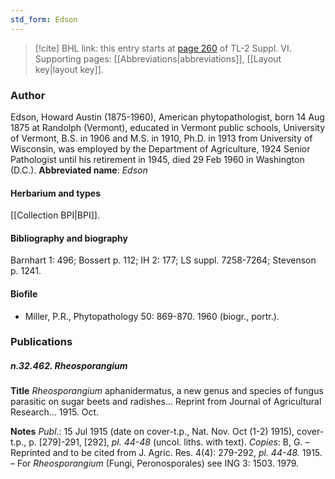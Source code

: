 ```yaml
---
std_form: Edson
---
```


> [!cite] BHL link: this entry starts at [page 260](https://www.biodiversitylibrary.org/page/33260248) of TL-2 Suppl. VI.
> Supporting pages: [[Abbreviations|abbreviations]], [[Layout key|layout key]].

### Author

Edson, Howard Austin (1875-1960), American phytopathologist, born 14 Aug 1875 at Randolph (Vermont), educated in Vermont public schools, University of Vermont, B.S. in 1906 and M.S. in 1910, Ph.D. in 1913 from University of Wisconsin, was employed by the Department of Agriculture, 1924 Senior Pathologist until his retirement in 1945, died 29 Feb 1960 in Washington (D.C.). 
**Abbreviated name**: *Edson*

#### Herbarium and types

[[Collection BPI|BPI]].

#### Bibliography and biography

Barnhart 1: 496; Bossert p. 112; IH 2: 177; LS suppl. 7258-7264; Stevenson p. 1241.

#### Biofile

- Miller, P.R., Phytopathology 50: 869-870. 1960 (biogr., portr.).

### Publications

##### n.32.462. Rheosporangium

**Title**
*Rheosporangium* aphanidermatus, a new genus and species of fungus parasitic on sugar beets and radishes... Reprint from Journal of Agricultural Research... 1915. Oct.

**Notes**
*Publ*.: 15 Jul 1915 (date on cover-t.p., Nat. Nov. Oct (1-2) 1915), cover-t.p., p. \[279\]-291, \[292\], *pl. 44-48* (uncol. liths. with text). *Copies*: B, G. – Reprinted and to be cited from J. Agric. Res. 4(4): 279-292, *pl. 44-48.* 1915. – For *Rheosporangium* (Fungi, Peronosporales) see ING 3: 1503. 1979.

